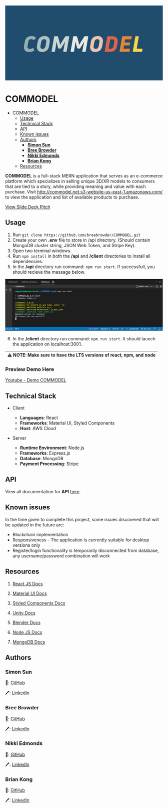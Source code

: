 ![COMMODEL Logo](https://github.com/breebrowder/COMMODEL/blob/main/readme_assets/brand-logo.png)
# COMMODEL
- [COMMODEL](#commodel)
  - [Usage](#usage)
  - [Technical Stack](#technical-stack)
  - [API](#api)
  - [Known issues](#known-issues)
  - [Authors](#authors)
    - [**Simon Sun**](#simon-sun)
    - [**Bree Browder**](#bree-browder)
    - [**Nikki Edmonds**](#nikki-edmonds)
    - [**Brian Kong**](#brian-kong)
  - [Resources](#resources)

<b>COMMODEL</b> is a full-stack MERN application that serves as an e-commerce platform which specializes in selling unique 3D/XR models to consumers that are tied to a story, while providing meaning and value with each purchase. Visit http://commodel.net.s3-website-us-east-1.amazonaws.com/ to view the application and list of available products to purchase. 

[View Slide Deck Pitch](https://docs.google.com/presentation/d/1qHf8PprFeEAJv9dnbnPzH_ZRyZPB8qNeZUF6UC_e6lY/edit?usp=sharing)

## Usage
1. Run ``` git clone https://github.com/breebrowder/COMMODEL.git ```
2. Create your own <b>.env</b> file to store in /api directory. (Should contain MongoDB cluster string, JSON Web Token, and Stripe Key).
3. Open two terminal windows.
4. Run ``` npm install ``` in both the <b>/api</b> and <b>/client</b> directories to install all dependencies.
5. In the <b>/api</b> directory run command: ``` npm run start ```. If successfull, you should recieve the message below.

![DB Connect](https://github.com/breebrowder/COMMODEL/blob/main/readme_assets/db_connect.png)

6. In the <b>/client</b> directory run command: ``` npm run start ```. It should launch the application on localhost:3001.

| ⚠️ NOTE: Make sure to have the LTS versions of react, npm, and node  |
| --- |

### Preview Demo Here


[Youtube - Demo COMMODEL](https://www.youtube.com/embed/hk2TsUm4cWE)


## Technical Stack
- Client
  - <b>Languages</b>: React
  - <b>Frameworks</b>: Material UI, Styled Components
  - <b>Host</b>: AWS Cloud

- Server
  - <b>Runtime Environment</b>: Node.js
  - <b>Frameworks</b>: Express.js
  - <b>Database</b>: MongoDB
  - <b>Payment Processing</b>: Stripe

## API
View all documentation for <b>API</b> [here](https://documenter.getpostman.com/view/19797749/UzBgu9oW).

## Known issues
In the time given to complete this project, some issues discovered that will be updated in the future are: 
- Blockchain implementation
- Responsiveness - The application is currently suitable for desktop versions only
- Register/login functionality is temporarily disconnected from database, any username/password combination will work

## Resources
1. [React JS Docs](https://reactjs.org/docs/getting-started.html)

2. [Material UI Docs](https://mui.com/material-ui/getting-started/overview/)

3. [Styled Components Docs](https://styled-components.com/docs)

4. [Unity Docs](https://docs.unity3d.com/Manual/index.html)

5. [Blender Docs](https://docs.blender.org/)

6. [Node JS Docs](https://nodejs.org/en/docs/)

7. [MongoDB Docs](https://www.mongodb.com/docs/)

## Authors
### **Simon Sun**
:robot:: [GitHub](https://github.com/ssun97)

:pen:: [LinkedIn](https://www.linkedin.com/in/ssun97/)

### **Bree Browder**
:robot:: [GitHub](https://github.com/breebrowder)

:pen:: [LinkedIn](https://www.linkedin.com/in/breebrowder/)

### **Nikki Edmonds**
:robot:: [GitHub](https://github.com/NikkiE-dev)

:pen:: [LinkedIn](https://www.linkedin.com/in/nikki-edmonds-developer/)

### **Brian Kong**
:robot:: [GitHub](https://github.com/rkbrian)

:pen:: [LinkedIn](https://www.linkedin.com/in/ran-kong/)
